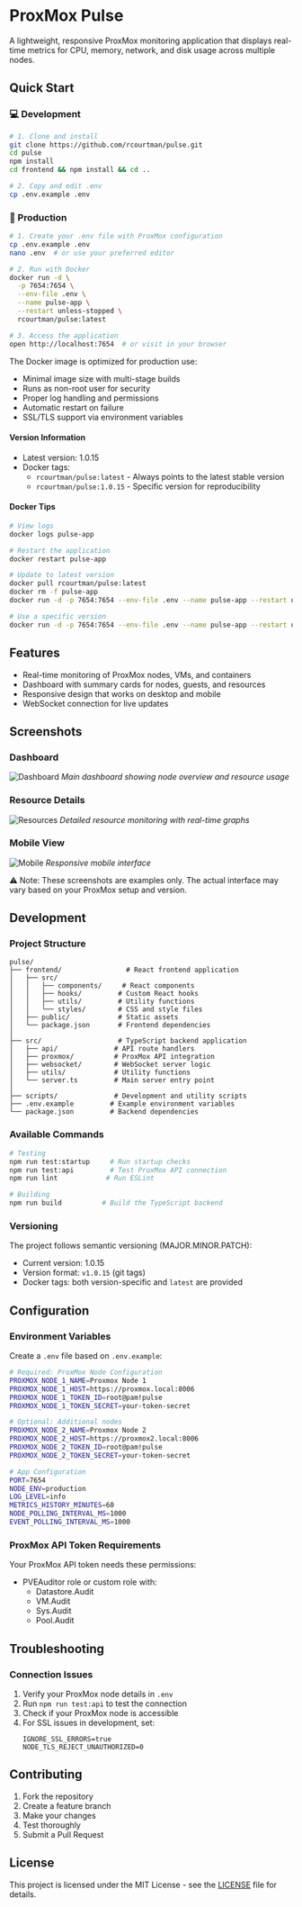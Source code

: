 # ProxMox Pulse

A lightweight, responsive ProxMox monitoring application that displays real-time metrics for CPU, memory, network, and disk usage across multiple nodes.

## Quick Start

### 💻 Development
```bash
# 1. Clone and install
git clone https://github.com/rcourtman/pulse.git
cd pulse
npm install
cd frontend && npm install && cd ..

# 2. Copy and edit .env
cp .env.example .env
```

### 🚀 Production
```bash
# 1. Create your .env file with ProxMox configuration
cp .env.example .env
nano .env  # or use your preferred editor

# 2. Run with Docker
docker run -d \
  -p 7654:7654 \
  --env-file .env \
  --name pulse-app \
  --restart unless-stopped \
  rcourtman/pulse:latest

# 3. Access the application
open http://localhost:7654  # or visit in your browser
```

The Docker image is optimized for production use:
- Minimal image size with multi-stage builds
- Runs as non-root user for security
- Proper log handling and permissions
- Automatic restart on failure
- SSL/TLS support via environment variables

#### Version Information
- Latest version: 1.0.15
- Docker tags:
  - `rcourtman/pulse:latest` - Always points to the latest stable version
  - `rcourtman/pulse:1.0.15` - Specific version for reproducibility

#### Docker Tips
```bash
# View logs
docker logs pulse-app

# Restart the application
docker restart pulse-app

# Update to latest version
docker pull rcourtman/pulse:latest
docker rm -f pulse-app
docker run -d -p 7654:7654 --env-file .env --name pulse-app --restart unless-stopped rcourtman/pulse:latest

# Use a specific version
docker run -d -p 7654:7654 --env-file .env --name pulse-app --restart unless-stopped rcourtman/pulse:1.0.15
```

## Features

- Real-time monitoring of ProxMox nodes, VMs, and containers
- Dashboard with summary cards for nodes, guests, and resources
- Responsive design that works on desktop and mobile
- WebSocket connection for live updates

## Screenshots

### Dashboard
![Dashboard](docs/images/dashboard.png)
*Main dashboard showing node overview and resource usage*

### Resource Details
![Resources](docs/images/resources.png)
*Detailed resource monitoring with real-time graphs*

### Mobile View
![Mobile](docs/images/mobile.png)
*Responsive mobile interface*

⚠️ Note: These screenshots are examples only. The actual interface may vary based on your ProxMox setup and version.

## Development

### Project Structure
```
pulse/
├── frontend/                # React frontend application
│   ├── src/
│   │   ├── components/     # React components
│   │   ├── hooks/         # Custom React hooks
│   │   ├── utils/         # Utility functions
│   │   └── styles/        # CSS and style files
│   ├── public/            # Static assets
│   └── package.json       # Frontend dependencies
│
├── src/                   # TypeScript backend application
│   ├── api/              # API route handlers
│   ├── proxmox/          # ProxMox API integration
│   ├── websocket/        # WebSocket server logic
│   ├── utils/            # Utility functions
│   └── server.ts         # Main server entry point
│
├── scripts/              # Development and utility scripts
├── .env.example         # Example environment variables
└── package.json         # Backend dependencies
```

### Available Commands
```bash
# Testing
npm run test:startup     # Run startup checks
npm run test:api         # Test ProxMox API connection
npm run lint            # Run ESLint

# Building
npm run build          # Build the TypeScript backend
```

### Versioning
The project follows semantic versioning (MAJOR.MINOR.PATCH):
- Current version: 1.0.15
- Version format: `v1.0.15` (git tags)
- Docker tags: both version-specific and `latest` are provided

## Configuration

### Environment Variables
Create a `.env` file based on `.env.example`:

```bash
# Required: ProxMox Node Configuration
PROXMOX_NODE_1_NAME=Proxmox Node 1
PROXMOX_NODE_1_HOST=https://proxmox.local:8006
PROXMOX_NODE_1_TOKEN_ID=root@pam!pulse
PROXMOX_NODE_1_TOKEN_SECRET=your-token-secret

# Optional: Additional nodes
PROXMOX_NODE_2_NAME=Proxmox Node 2
PROXMOX_NODE_2_HOST=https://proxmox2.local:8006
PROXMOX_NODE_2_TOKEN_ID=root@pam!pulse
PROXMOX_NODE_2_TOKEN_SECRET=your-token-secret

# App Configuration
PORT=7654
NODE_ENV=production
LOG_LEVEL=info
METRICS_HISTORY_MINUTES=60
NODE_POLLING_INTERVAL_MS=1000
EVENT_POLLING_INTERVAL_MS=1000
```

### ProxMox API Token Requirements
Your ProxMox API token needs these permissions:
- PVEAuditor role or custom role with:
  - Datastore.Audit
  - VM.Audit
  - Sys.Audit
  - Pool.Audit

## Troubleshooting

### Connection Issues
1. Verify your ProxMox node details in `.env`
2. Run `npm run test:api` to test the connection
3. Check if your ProxMox node is accessible
4. For SSL issues in development, set:
   ```
   IGNORE_SSL_ERRORS=true
   NODE_TLS_REJECT_UNAUTHORIZED=0
   ```

## Contributing

1. Fork the repository
2. Create a feature branch
3. Make your changes
4. Test thoroughly
5. Submit a Pull Request

## License

This project is licensed under the MIT License - see the [LICENSE](LICENSE) file for details.